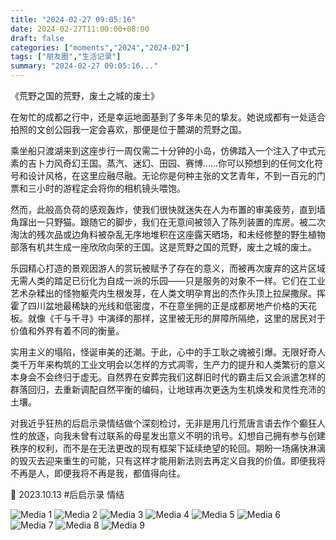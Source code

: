 ```yaml
---
title: "2024-02-27 09:05:16"
date: 2024-02-27T11:00:00+08:00
draft: false
categories: ["moments","2024","2024-02"]
tags: ["朋友圈","生活记录"]
summary: "2024-02-27 09:05:16..."
---
```


《荒野之国的荒野，废土之城的废土》

在匆忙的成都之行中，还是幸运地面基到了多年未见的挚友。她说成都有一处适合拍照的文创公园我一定会喜欢，那便是位于麓湖的荒野之国。

乘坐船只渡湖来到这座步行一周仅需二十分钟的小岛，仿佛踏入一个注入了中式元素的吉卜力风奇幻王国。蒸汽、迷幻、田园、赛博……你可以预想到的任何文化符号和设计风格，在这里应融尽融。无论你是何种主张的文艺青年，不到一百元的门票和三小时的游程定会将你的相机镜头喂饱。

然而，此般高负荷的感观轰炸，使我们很快就迷失在人为布置的审美疲劳，直到墙角蹿出一只野猫。跟随它的脚步，我们在无意间被领入了陈列装置的库房。被二次淘汰的残次品或边角料被杂乱无序地堆积在这座露天晒场，和未经修整的野生植物部落有机共生成一座欣欣向荣的王国。这是荒野之国的荒野，废土之城的废土。

乐园精心打造的景观因游人的赏玩被赋予了存在的意义，而被再次废弃的这片区域无需人类的踏足已衍化为自成一派的乐园——只是服务的对象不一样。它们在工业艺术杂糅出的怪物躯壳内生根发芽，在人类文明孕育出的杰作头顶上拉屎撒尿。挥霍了四川盆地最稀缺的光线和低密度，不在意坐拥的正是成都房地产价格的天花板。就像《千与千寻》中演绎的那样，这里被无形的屏障所隔绝，这里的居民对于价值和外界有着不同的衡量。

实用主义的塌陷，怪诞审美的还潮。于此，心中的手工耿之魂被引爆。无限好奇人类千万年来构筑的工业文明会以怎样的方式凋零，生产力的提升和人类繁衍的意义本身会不会终归于虚无。自然界在安葬完我们这群旧时代的霸主后又会派遣怎样的群落回归，去重新调配自然平衡的编码，让地球再次更迭为生机焕发和灵性充沛的土壤。

对我近乎狂热的后启示录情结做个深刻检讨，无非是用几行荒唐言语去作个癫狂人性的放逐，向我未曾有过联系的母星发出意义不明的讯号。幻想自己拥有参与创建秩序的权利，而不是在无法更改的现有框架下延续绝望的轮回。期盼一场痛快淋漓的毁灭去迎来重生的可能，只有这样才能用新法则去再定义自我的价值。即便我将不再是人，即便我将不再是我，都值得向往。

📸 2023.10.13
​#后启示录 情结

![Media 1](/Moments/photos/2024-02-27/202402270905160.jpg)
![Media 2](/Moments/photos/2024-02-27/202402270905161.jpg)
![Media 3](/Moments/photos/2024-02-27/202402270905162.jpg)
![Media 4](/Moments/photos/2024-02-27/202402270905163.jpg)
![Media 5](/Moments/photos/2024-02-27/202402270905164.jpg)
![Media 6](/Moments/photos/2024-02-27/202402270905165.jpg)
![Media 7](/Moments/photos/2024-02-27/202402270905166.jpg)
![Media 8](/Moments/photos/2024-02-27/202402270905167.jpg)
![Media 9](/Moments/photos/2024-02-27/202402270905168.jpg)

